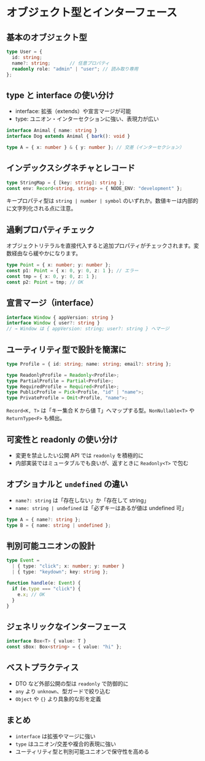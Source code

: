# オブジェクト型とインターフェース

## 基本のオブジェクト型

```ts
type User = {
  id: string;
  name?: string;       // 任意プロパティ
  readonly role: "admin" | "user"; // 読み取り専用
};
```

## type と interface の使い分け

- interface: 拡張（extends）や宣言マージが可能
- type: ユニオン・インターセクションに強い、表現力が広い

```ts
interface Animal { name: string }
interface Dog extends Animal { bark(): void }

type A = { x: number } & { y: number }; // 交差（インターセクション）
```

## インデックスシグネチャとレコード

```ts
type StringMap = { [key: string]: string };
const env: Record<string, string> = { NODE_ENV: "development" };
```

キープロパティ型は `string | number | symbol` のいずれか。数値キーは内部的に文字列化される点に注意。

## 過剰プロパティチェック

オブジェクトリテラルを直接代入すると追加プロパティがチェックされます。変数経由なら緩やかになります。

```ts
type Point = { x: number; y: number };
const p1: Point = { x: 0, y: 0, z: 1 }; // エラー
const tmp = { x: 0, y: 0, z: 1 };
const p2: Point = tmp; // OK
```

## 宣言マージ（interface）

```ts
interface Window { appVersion: string }
interface Window { user?: string }
// → Window は { appVersion: string; user?: string } へマージ
```

## ユーティリティ型で設計を簡潔に

```ts
type Profile = { id: string; name: string; email?: string };

type ReadonlyProfile = Readonly<Profile>;
type PartialProfile = Partial<Profile>;
type RequiredProfile = Required<Profile>;
type PublicProfile = Pick<Profile, "id" | "name">;
type PrivateProfile = Omit<Profile, "name">;
```

`Record<K, T>` は「キー集合 K から値 T」へマップする型。`NonNullable<T>` や `ReturnType<F>` も頻出。

## 可変性と readonly の使い分け

- 変更を禁止したい公開 API では `readonly` を積極的に
- 内部実装ではミュータブルでも良いが、返すときに `Readonly<T>` で包む

## オプショナルと `undefined` の違い

- `name?: string` は「存在しない」か「存在して string」
- `name: string | undefined` は「必ずキーはあるが値は undefined 可」

```ts
type A = { name?: string };
type B = { name: string | undefined };
```

## 判別可能ユニオンの設計

```ts
type Event =
  | { type: "click"; x: number; y: number }
  | { type: "keydown"; key: string };

function handle(e: Event) {
  if (e.type === "click") {
    e.x; // OK
  }
}
```

## ジェネリックなインターフェース

```ts
interface Box<T> { value: T }
const sBox: Box<string> = { value: "hi" };
```

## ベストプラクティス

- DTO など外部公開の型は `readonly` で防御的に
- `any` より `unknown`、型ガードで絞り込む
- `Object` や `{}` より具象的な形を定義

## まとめ

- `interface` は拡張やマージに強い
- `type` はユニオン/交差や複合的表現に強い
- ユーティリティ型と判別可能ユニオンで保守性を高める